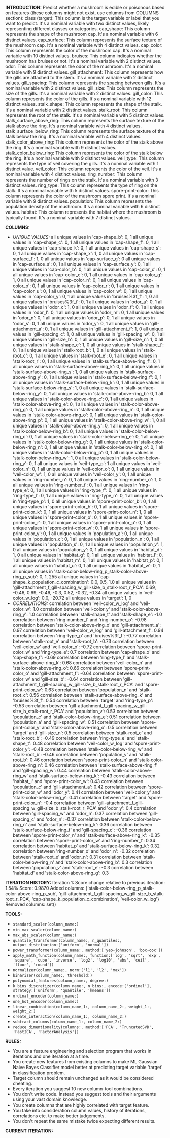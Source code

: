 **INTRODUCTION:**
Predict whether a mushroom is edible or poisonous based on features (these columns might not exist, use columns from COLUMNS section):
class (target): This column is the target variable or label that you want to predict. It's a nominal variable with two distinct values, likely representing different classes or categories.
cap_shape: This column represents the shape of the mushroom cap. It's a nominal variable with 6 distinct values.
cap_surface: This column represents the surface texture of the mushroom cap. It's a nominal variable with 4 distinct values.
cap_color: This column represents the color of the mushroom cap. It's a nominal variable with 10 distinct values.
bruises: This column indicates whether the mushroom has bruises or not. It's a nominal variable with 2 distinct values.
odor: This column represents the odor of the mushroom. It's a nominal variable with 9 distinct values.
gill_attachment: This column represents how the gills are attached to the stem. It's a nominal variable with 2 distinct values.
gill_spacing: This column represents the spacing between gills. It's a nominal variable with 2 distinct values.
gill_size: This column represents the size of the gills. It's a nominal variable with 2 distinct values.
gill_color: This column represents the color of the gills. It's a nominal variable with 12 distinct values.
stalk_shape: This column represents the shape of the stalk. It's a nominal variable with 2 distinct values.
stalk_root: This column represents the root of the stalk. It's a nominal variable with 5 distinct values.
stalk_surface_above_ring: This column represents the surface texture of the stalk above the ring. It's a nominal variable with 4 distinct values.
stalk_surface_below_ring: This column represents the surface texture of the stalk below the ring. It's a nominal variable with 4 distinct values.
stalk_color_above_ring: This column represents the color of the stalk above the ring. It's a nominal variable with 9 distinct values.
stalk_color_below_ring: This column represents the color of the stalk below the ring. It's a nominal variable with 9 distinct values.
veil_type: This column represents the type of veil covering the gills. It's a nominal variable with 1 distinct value.
veil_color: This column represents the color of the veil. It's a nominal variable with 4 distinct values.
ring_number: This column represents the number of rings on the stalk. It's a nominal variable with 3 distinct values.
ring_type: This column represents the type of ring on the stalk. It's a nominal variable with 5 distinct values.
spore-print-color: This column represents the color of the mushroom spore print. It's a nominal variable with 9 distinct values.
population: This column represents the population density of the mushroom. It's a nominal variable with 6 distinct values.
habitat: This column represents the habitat where the mushroom is typically found. It's a nominal variable with 7 distinct values.

**COLUMNS:**
- *UNIQUE VALUES:*
all unique values in 'cap-shape_b': 0, 1
all unique values in 'cap-shape_c': 0, 1
all unique values in 'cap-shape_f': 0, 1
all unique values in 'cap-shape_k': 0, 1
all unique values in 'cap-shape_s': 0, 1
all unique values in 'cap-shape_x': 1, 0
all unique values in 'cap-surface_f': 1, 0
all unique values in 'cap-surface_g': 0
all unique values in 'cap-surface_s': 0, 1
all unique values in 'cap-surface_y': 0, 1
all unique values in 'cap-color_b': 0, 1
all unique values in 'cap-color_c': 0, 1
all unique values in 'cap-color_e': 0, 1
all unique values in 'cap-color_g': 1, 0
all unique values in 'cap-color_n': 0, 1
all unique values in 'cap-color_p': 0, 1
all unique values in 'cap-color_r': 0, 1
all unique values in 'cap-color_u': 0, 1
all unique values in 'cap-color_w': 0, 1
all unique values in 'cap-color_y': 0, 1
all unique values in 'bruises%3f_f': 1, 0
all unique values in 'bruises%3f_t': 0, 1
all unique values in 'odor_a': 0, 1
all unique values in 'odor_c': 1, 0
all unique values in 'odor_f': 0, 1
all unique values in 'odor_l': 0, 1
all unique values in 'odor_m': 0, 1
all unique values in 'odor_n': 0, 1
all unique values in 'odor_p': 0, 1
all unique values in 'odor_s': 0, 1
all unique values in 'odor_y': 0, 1
all unique values in 'gill-attachment_a': 0, 1
all unique values in 'gill-attachment_f': 1, 0
all unique values in 'gill-spacing_c': 1, 0
all unique values in 'gill-spacing_w': 0, 1
all unique values in 'gill-size_b': 0, 1
all unique values in 'gill-size_n': 1, 0
all unique values in 'stalk-shape_e': 1, 0
all unique values in 'stalk-shape_t': 0, 1
all unique values in 'stalk-root_b': 1, 0
all unique values in 'stalk-root_c': 0, 1
all unique values in 'stalk-root_e': 0, 1
all unique values in 'stalk-root_r': 0, 1
all unique values in 'stalk-surface-above-ring_f': 0, 1
all unique values in 'stalk-surface-above-ring_k': 0, 1
all unique values in 'stalk-surface-above-ring_s': 1, 0
all unique values in 'stalk-surface-above-ring_y': 0, 1
all unique values in 'stalk-surface-below-ring_f': 0, 1
all unique values in 'stalk-surface-below-ring_k': 0, 1
all unique values in 'stalk-surface-below-ring_s': 1, 0
all unique values in 'stalk-surface-below-ring_y': 0, 1
all unique values in 'stalk-color-above-ring_b': 0, 1
all unique values in 'stalk-color-above-ring_c': 0, 1
all unique values in 'stalk-color-above-ring_e': 0, 1
all unique values in 'stalk-color-above-ring_g': 0, 1
all unique values in 'stalk-color-above-ring_n': 0, 1
all unique values in 'stalk-color-above-ring_o': 0, 1
all unique values in 'stalk-color-above-ring_p': 0, 1
all unique values in 'stalk-color-above-ring_w': 1, 0
all unique values in 'stalk-color-above-ring_y': 0, 1
all unique values in 'stalk-color-below-ring_b': 0, 1
all unique values in 'stalk-color-below-ring_c': 0, 1
all unique values in 'stalk-color-below-ring_e': 0, 1
all unique values in 'stalk-color-below-ring_g': 0, 1
all unique values in 'stalk-color-below-ring_n': 0, 1
all unique values in 'stalk-color-below-ring_o': 0, 1
all unique values in 'stalk-color-below-ring_p': 0, 1
all unique values in 'stalk-color-below-ring_w': 1, 0
all unique values in 'stalk-color-below-ring_y': 0, 1
all unique values in 'veil-type_p': 1
all unique values in 'veil-color_n': 0, 1
all unique values in 'veil-color_o': 0, 1
all unique values in 'veil-color_w': 1, 0
all unique values in 'veil-color_y': 0, 1
all unique values in 'ring-number_n': 0, 1
all unique values in 'ring-number_o': 1, 0
all unique values in 'ring-number_t': 0, 1
all unique values in 'ring-type_e': 0, 1
all unique values in 'ring-type_f': 0, 1
all unique values in 'ring-type_l': 0, 1
all unique values in 'ring-type_n': 0, 1
all unique values in 'ring-type_p': 1, 0
all unique values in 'spore-print-color_b': 0, 1
all unique values in 'spore-print-color_h': 0, 1
all unique values in 'spore-print-color_k': 0, 1
all unique values in 'spore-print-color_n': 1, 0
all unique values in 'spore-print-color_o': 0, 1
all unique values in 'spore-print-color_r': 0, 1
all unique values in 'spore-print-color_u': 0, 1
all unique values in 'spore-print-color_w': 0, 1
all unique values in 'spore-print-color_y': 0, 1
all unique values in 'population_a': 0, 1
all unique values in 'population_c': 0, 1
all unique values in 'population_n': 0, 1
all unique values in 'population_s': 0, 1
all unique values in 'population_v': 1, 0
all unique values in 'population_y': 0, 1
all unique values in 'habitat_d': 1, 0
all unique values in 'habitat_g': 0, 1
all unique values in 'habitat_l': 0, 1
all unique values in 'habitat_m': 0, 1
all unique values in 'habitat_p': 0, 1
all unique values in 'habitat_u': 0, 1
all unique values in 'habitat_w': 0, 1
all unique values in 'stalk-color-below-ring_p_stalk-color-above-ring_p_sub': 0, 1, 255
all unique values in 'cap-shape_k_population_c_combination': 0.0, 0.5, 1.0
all unique values in 'gill-attachment_f_gill-spacing_w_gill-size_b_stalk-root_r_PCA': 0.69, -0.46, 0.69, -0.46, -0.3, 0.52, -0.32, -0.34
all unique values in 'veil-color_w_log': 0.0, -20.72
all unique values in 'target': 1, 0
- *CORRELATIONS:*
correlation between 'veil-color_w_log' and 'veil-color_w': 1.0
correlation between 'veil-color_y' and 'stalk-color-above-ring_y': 1.0
correlation between 'stalk-shape_t' and 'stalk-shape_e': -1.0
correlation between 'ring-number_t' and 'ring-number_o': -0.98
correlation between 'stalk-color-above-ring_o' and 'gill-attachment_a': 0.97
correlation between 'veil-color_w_log' and 'gill-attachment_f': 0.94
correlation between 'ring-type_p' and 'bruises%3f_f': -0.77
correlation between 'stalk-root_e' and 'stalk-root_b': -0.73
correlation between 'veil-color_w' and 'veil-color_o': -0.72
correlation between 'spore-print-color_w' and 'ring-type_e': 0.7
correlation between 'cap-shape_x' and 'cap-shape_f': -0.69
correlation between 'ring-type_l' and 'stalk-surface-above-ring_k': 0.68
correlation between 'veil-color_n' and 'stalk-color-above-ring_o': 0.66
correlation between 'spore-print-color_o' and 'gill-attachment_f': -0.64
correlation between 'spore-print-color_w' and 'gill-size_b': -0.64
correlation between 'gill-attachment_f_gill-spacing_w_gill-size_b_stalk-root_r_PCA' and 'spore-print-color_w': 0.63
correlation between 'population_n' and 'stalk-root_c': 0.56
correlation between 'stalk-surface-above-ring_k' and 'bruises%3f_f': 0.54
correlation between 'target' and 'ring-type_p': -0.53
correlation between 'gill-attachment_f_gill-spacing_w_gill-size_b_stalk-root_r_PCA' and 'population_v': 0.53
correlation between 'population_c' and 'stalk-color-below-ring_e': 0.51
correlation between 'population_a' and 'gill-spacing_w': 0.51
correlation between 'spore-print-color_y' and 'stalk-color-above-ring_o': 0.5
correlation between 'target' and 'gill-size_n': 0.5
correlation between 'stalk-root_c' and 'stalk-root_b': -0.49
correlation between 'ring-type_e' and 'stalk-shape_t': 0.48
correlation between 'veil-color_w_log' and 'spore-print-color_y': -0.48
correlation between 'stalk-color-below-ring_w' and 'stalk-root_b': -0.46
correlation between 'population_v' and 'stalk-root_b': 0.46
correlation between 'spore-print-color_h' and 'stalk-color-above-ring_n': 0.46
correlation between 'stalk-surface-above-ring_f' and 'gill-spacing_w': 0.44
correlation between 'stalk-color-above-ring_w' and 'stalk-surface-below-ring_k': -0.43
correlation between 'habitat_l' and 'spore-print-color_w': 0.43
correlation between 'population_c' and 'gill-attachment_a': 0.42
correlation between 'spore-print-color_w' and 'odor_y': 0.41
correlation between 'veil-color_y' and 'stalk-color-below-ring_y': 0.41
correlation between 'target' and 'spore-print-color_n': -0.4
correlation between 'gill-attachment_f_gill-spacing_w_gill-size_b_stalk-root_r_PCA' and 'odor_y': 0.4
correlation between 'gill-spacing_w' and 'odor_n': 0.37
correlation between 'gill-spacing_c' and 'odor_n': -0.37
correlation between 'stalk-color-below-ring_n' and 'stalk-surface-below-ring_k': 0.36
correlation between 'stalk-surface-below-ring_f' and 'gill-spacing_c': -0.36
correlation between 'spore-print-color_n' and 'stalk-surface-above-ring_k': -0.35
correlation between 'spore-print-color_w' and 'ring-number_t': 0.34
correlation between 'habitat_p' and 'stalk-surface-below-ring_k': 0.32
correlation between 'ring-number_o' and 'odor_n': -0.32
correlation between 'stalk-root_e' and 'odor_n': 0.31
correlation between 'stalk-color-below-ring_n' and 'stalk-color-above-ring_b': 0.3
correlation between 'population_v' and 'stalk-root_e': -0.3
correlation between 'habitat_d' and 'stalk-color-above-ring_g': 0.3

**ITERATION HISTORY:**
Iteration 1:
Score change relative to previous iteration: 1.54%
Score: 0.9870
Added columns: {'stalk-color-below-ring_p_stalk-color-above-ring_p_sub', 'gill-attachment_f_gill-spacing_w_gill-size_b_stalk-root_r_PCA', 'cap-shape_k_population_c_combination', 'veil-color_w_log'}
Removed columns: set()

**TOOLS:**
- `standard_scaler(column_name:)`
- `min_max_scaler(column_name:)`
- `max_abs_scaler(column_name:)`
- `quantile_transformer(column_name:, n_quantiles:, output_distribution:['uniform', 'normal'])`
- `power_transformer(column_name:, method:['yeo-johnson', 'box-cox'])`
- `apply_math_function(column_name:, function:['log', 'sqrt', 'exp', 'square', 'cube', 'inverse', 'log2', 'log10', 'abs', 'ceil', 'floor', 'round'])`
- `normalizer(column_name:, norm:['l1', 'l2', 'max'])`
- `binarizer(column_name:, threshold:)`
- `polynomial_features(column_name:, degree:)`
- `k_bins_discretizer(column_name:, n_bins:, encode:['ordinal'], strategy:['uniform', 'quantile', 'kmeans'])`
- `ordinal_encoder(column_name:)`
- `one_hot_encoder(column_name:)`
- `linear_combination(column_name_1:, column_name_2:, weight_1:, weight_2:)`
- `create_interaction(column_name_1:, column_name_2:)`
- `subtract_columns(column_name_1:, column_name_2:)`
- `reduce_dimentionality(columns:, method:['PCA', 'TruncatedSVD', 'FastICA', 'FactorAnalysis'])`

**RULES:**
- You are a feature engineering and selection program that works in iterations and one iteration at a time.
- You create new features from existing columns to make ML Gaussian Naive Bayes Classifier model better at predicting target variable 'target' in classification problem.
- Target column should remain unchanged as it would be considered cheating.
- Every iteration you suggest 10 new column-tool combinations.
- You don't write code. Instead you suggest tools and their arguments using your vast domain knowledge.
- You create columns that are highly correlated with target feature.
- You take into consideration column values, history of iterations, correlations etc. to make better judgements.
- You don't repeat the same mistake twice expecting different results.

**CURRENT ITERATION:**